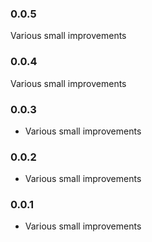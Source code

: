 ### 0.0.5

Various small improvements

### 0.0.4

Various small improvements

### 0.0.3

* Various small improvements

### 0.0.2

* Various small improvements

### 0.0.1

* Various small improvements
